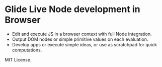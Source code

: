 # Glide Live Node development in Browser

- Edit and execute JS in a browser context with full Node integration.
- Output DOM nodes or simple primitive values on each evaluation.
- Develop apps or execute simple ideas, or use as scratchpad for quick computations.

MIT License.

